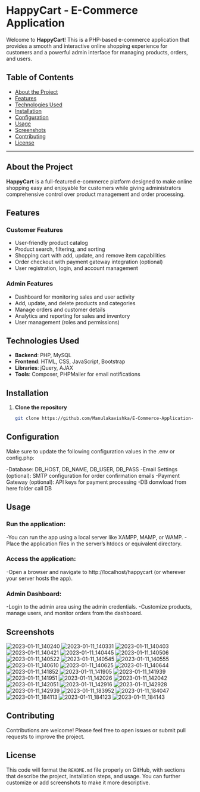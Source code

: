 # HappyCart - E-Commerce Application

Welcome to **HappyCart**! This is a PHP-based e-commerce application that provides a smooth and interactive online shopping experience for customers and a powerful admin interface for managing products, orders, and users.

## Table of Contents
- [About the Project](#about-the-project)
- [Features](#features)
- [Technologies Used](#technologies-used)
- [Installation](#installation)
- [Configuration](#configuration)
- [Usage](#usage)
- [Screenshots](#screenshots)
- [Contributing](#contributing)
- [License](#license)

---

## About the Project

**HappyCart** is a full-featured e-commerce platform designed to make online shopping easy and enjoyable for customers while giving administrators comprehensive control over product management and order processing.

## Features

### Customer Features
- User-friendly product catalog
- Product search, filtering, and sorting
- Shopping cart with add, update, and remove item capabilities
- Order checkout with payment gateway integration (optional)
- User registration, login, and account management

### Admin Features
- Dashboard for monitoring sales and user activity
- Add, update, and delete products and categories
- Manage orders and customer details
- Analytics and reporting for sales and inventory
- User management (roles and permissions)

## Technologies Used

- **Backend**: PHP, MySQL
- **Frontend**: HTML, CSS, JavaScript, Bootstrap
- **Libraries**: jQuery, AJAX
- **Tools**: Composer, PHPMailer for email notifications

## Installation

1. **Clone the repository**
   ```bash
   git clone https://github.com/Manulakavishka/E-Commerce-Application-For-HappyCart-Using-PHP.git

## Configuration

Make sure to update the following configuration values in the .env or config.php:

-Database: DB_HOST, DB_NAME, DB_USER, DB_PASS
-Email Settings (optional): SMTP configuration for order confirmation emails
-Payment Gateway (optional): API keys for payment processing
-DB donwload from here folder call DB


## Usage

### Run the application:

-You can run the app using a local server like XAMPP, MAMP, or WAMP.
-Place the application files in the server’s htdocs or equivalent directory.

### Access the application:

-Open a browser and navigate to http://localhost/happycart (or wherever your server hosts the app).

### Admin Dashboard:

-Login to the admin area using the admin credentials.
-Customize products, manage users, and monitor orders from the dashboard.

## Screenshots

![2023-01-11_140240](https://github.com/user-attachments/assets/aa840339-2a45-4dd3-ba40-847714d69e90)
![2023-01-11_140331](https://github.com/user-attachments/assets/b653b45d-9463-4eb6-b36a-21401020e0d0)
![2023-01-11_140403](https://github.com/user-attachments/assets/79be3485-48fa-492b-88da-f0a5c4c6b9e5)
![2023-01-11_140421](https://github.com/user-attachments/assets/bf91774f-2def-40db-8921-0354ac0b0fe8)
![2023-01-11_140445](https://github.com/user-attachments/assets/aeb8a1a5-b301-49e3-9c53-64417b350acf)
![2023-01-11_140506](https://github.com/user-attachments/assets/f4e1ed5f-037f-4dd7-ab29-43a15ca36088)
![2023-01-11_140522](https://github.com/user-attachments/assets/109bbe49-15dc-43bc-bcd8-3e02f21a80f2)
![2023-01-11_140545](https://github.com/user-attachments/assets/43ef27ed-0740-429f-a76c-41655a2c59b2)
![2023-01-11_140555](https://github.com/user-attachments/assets/5f4365e7-43d7-4646-baea-f7116c0ebadd)
![2023-01-11_140610](https://github.com/user-attachments/assets/b5e40c75-c051-4c9f-a43b-2d2bceb719f5)
![2023-01-11_140625](https://github.com/user-attachments/assets/c07664cf-81ea-49a3-8e88-568e78844ec2)
![2023-01-11_140644](https://github.com/user-attachments/assets/4dafc222-682c-46da-96a2-2cf8d2d32706)
![2023-01-11_141852](https://github.com/user-attachments/assets/753cf3e2-e28c-4956-8298-2ac12889284c)
![2023-01-11_141905](https://github.com/user-attachments/assets/c62fc512-de80-4728-9f0b-a95d49251de3)
![2023-01-11_141939](https://github.com/user-attachments/assets/70366255-618f-47f5-94e4-d3d3943d9aef)
![2023-01-11_141951](https://github.com/user-attachments/assets/a5bfc37f-dbc0-40f0-b78e-2be0bcd7ed9b)
![2023-01-11_142026](https://github.com/user-attachments/assets/4f1cf465-4e26-46c2-b527-0f04d40a0f6a)
![2023-01-11_142042](https://github.com/user-attachments/assets/1739fdee-3c15-490d-99e3-6512178e8448)
![2023-01-11_142051](https://github.com/user-attachments/assets/44fec157-7ed4-40bd-92a1-e9e662e0f238)
![2023-01-11_142916](https://github.com/user-attachments/assets/d8653ecd-1ce8-46a8-90db-3320fec457fc)
![2023-01-11_142928](https://github.com/user-attachments/assets/a8eead0e-1bcf-40eb-b33f-15ea15f94180)
![2023-01-11_142939](https://github.com/user-attachments/assets/eed04b97-9a15-4bbb-adce-0a11f749984c)
![2023-01-11_183952](https://github.com/user-attachments/assets/6ce0e831-14fe-44a1-b352-41daea1e4b5b)
![2023-01-11_184047](https://github.com/user-attachments/assets/23e525bd-1b1a-43ee-b1a5-c64530d46f90)
![2023-01-11_184113](https://github.com/user-attachments/assets/35567233-4f5a-4212-821b-8d3f62af3fd4)
![2023-01-11_184123](https://github.com/user-attachments/assets/3ef43a2a-6218-49b0-bc99-cf1801e1dd09)
![2023-01-11_184143](https://github.com/user-attachments/assets/6a67ac0e-de8b-419e-b389-3d9403351256)


## Contributing

Contributions are welcome! Please feel free to open issues or submit pull requests to improve the project.


## License

This code will format the `README.md` file properly on GitHub, with sections that describe the project, installation steps, and usage. You can further customize or add screenshots to make it more descriptive.
